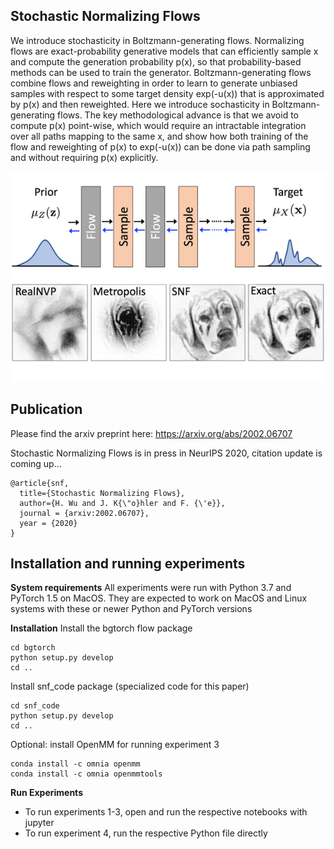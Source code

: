 Stochastic Normalizing Flows
----------------------------
We introduce stochasticity in Boltzmann-generating flows. Normalizing flows are exact-probability generative models that can efficiently sample x and compute the generation probability p(x), so that probability-based methods can be used to train the generator. Boltzmann-generating flows combine flows and reweighting in order to learn to generate unbiased samples with respect to some target density exp(-u(x)) that is approximated by p(x) and then reweighted. Here we introduce sochasticity in Boltzmann-generating flows. The key methodological advance is that we avoid to compute p(x) point-wise, which would require an intractable integration over all paths mapping to the same x, and show how both training of the flow and reweighting of p(x) to exp(-u(x)) can be done via path sampling and without requiring p(x) explicitly.

![Stochastic Normalizing Flows mix invertible neural networks and stochastic sampling layers](./data/cover_figure.png "Title")

Publication
-----------
Please find the arxiv preprint here:
https://arxiv.org/abs/2002.06707

Stochastic Normalizing Flows is in press in NeurIPS 2020, citation update is coming up...
```
@article{snf,
  title={Stochastic Normalizing Flows},
  author={H. Wu and J. K{\"o}hler and F. {\'e}},
  journal = {arxiv:2002.06707},
  year = {2020}
}
```


Installation and running experiments
------------
**System requirements**
All experiments were run with Python 3.7 and PyTorch 1.5 on MacOS.
They are expected to work on MacOS and Linux systems with these or newer Python and PyTorch versions

**Installation**
Install the bgtorch flow package
```
cd bgtorch
python setup.py develop
cd ..
```

Install snf_code package (specialized code for this paper)
```
cd snf_code
python setup.py develop
cd ..
```

Optional: install OpenMM for running experiment 3
```
conda install -c omnia openmm 
conda install -c omnia openmmtools 
```

**Run Experiments**
* To run experiments 1-3, open and run the respective notebooks with jupyter
* To run experiment 4, run the respective Python file directly

